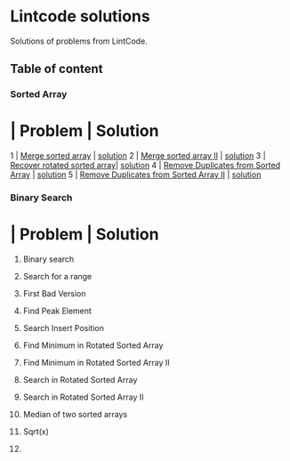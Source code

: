 # Lintcode solutions

Solutions of problems from LintCode.

## Table of content

### Sorted Array

# | Problem | Solution 
1 | [Merge sorted array](http://www.lintcode.com/en/problem/merge-sorted-array/) | [solution](https://github.com/tianlinliu/lintcode/blob/master/MergeSortedArray.java)
2 | [Merge sorted array II](http://www.lintcode.com/en/problem/merge-sorted-array-ii/) | [solution](https://github.com/tianlinliu/lintcode/blob/master/MergeSortedArrayII.java)
3 | [Recover rotated sorted array](http://www.lintcode.com/en/problem/recover-rotated-sorted-array/)| [solution](https://github.com/tianlinliu/lintcode/blob/master/RecoverRotatedSortedArray.java)
4 | [Remove Duplicates from Sorted Array](http://www.lintcode.com/en/problem/remove-duplicates-from-sorted-array/) | [solution](https://github.com/tianlinliu/lintcode/blob/master/RemoveDuplicatesFromSortedArray.java)
5 | [Remove Duplicates from Sorted Array II](http://www.lintcode.com/en/problem/remove-duplicates-from-sorted-array-ii/) | [solution](https://github.com/tianlinliu/lintcode/blob/master/RemoveDuplicatesFromSortedArrayII.java)

### Binary Search

# | Problem | Solution 
1. Binary search
1. Search for a range

2. First Bad Version
3. Find Peak Element
4. Search Insert Position

4. Find Minimum in Rotated Sorted Array
4. Find Minimum in Rotated Sorted Array II
5. Search in Rotated Sorted Array
6. Search in Rotated Sorted Array II

7. Median of two sorted arrays

8. Sqrt(x)
9. 